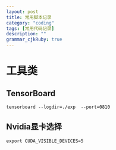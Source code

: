 ```yaml
---
layout: post
title: 常用脚本记录 
category: "coding"
tags: [常用代码记录]
description: ""
grammar_cjkRuby: true
---
```


# 工具类
## TensorBoard
``` shell
tensorboard --logdir=./exp  --port=0810
```

## Nvidia显卡选择
``` shell
export CUDA_VISIBLE_DEVICES=5
```